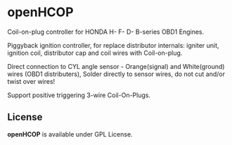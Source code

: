 # openHCOP

Coil-on-plug controller for HONDA H- F- D- B-series OBD1 Engines.

Piggyback ignition controller, for replace distributor internals: igniter unit, ignition coil, distributor cap and coil wires with Coil-on-plug.

Direct connection to CYL angle sensor - Orange(signal) and White(ground) wires (OBD1 distributers),
Solder directly to sensor wires, do not cut and/or twist over wires!

Support positive triggering 3-wire Coil-On-Plugs.

## License

**openHCOP** is available under GPL License.
